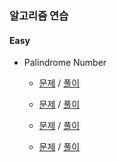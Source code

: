 
### 알고리즘 연습

#### Easy 

- Palindrome Number

    - [문제](https://leetcode.com/problems/palindrome-number/) / [풀이](./src/_09_Palidrome_Number.ts)

    - [문제](https://leetcode.com/problems/roman-to-integer/) / [풀이](./src/_13_Roman_to_Integer.ts)

    - [문제](https://leetcode.com/problems/valid-parentheses/) / [풀이](./src/_20_Valid_Parentheses.ts)

    - [문제](https://leetcode.com/problems/remove-duplicates-from-sorted-array/) / [풀이](./src/_26_Remove_Duplicates_from_Sorted_Array.ts)
